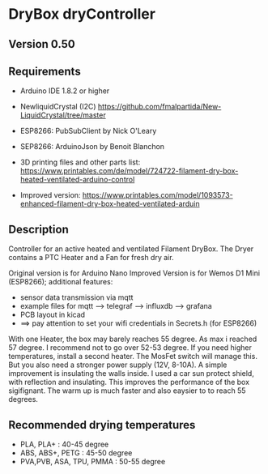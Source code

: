 DryBox dryController
===

## Version 0.50

## Requirements
- Arduino IDE 1.8.2 or higher
- NewliquidCrystal (I2C) https://github.com/fmalpartida/New-LiquidCrystal/tree/master
- ESP8266: PubSubClient by Nick O'Leary
- SEP8266: ArduinoJson by Benoit Blanchon

- 3D printing files and other parts list: https://www.printables.com/de/model/724722-filament-dry-box-heated-ventilated-arduino-control
- Improved version: https://www.printables.com/model/1093573-enhanced-filament-dry-box-heated-ventilated-arduin

## Description
Controller for an active heated and ventilated Filament DryBox. The Dryer contains a PTC Heater and a Fan for fresh dry air.

Original version is for Arduino Nano
Improved Version is for Wemos D1 Mini (ESP8266); additional features:
- sensor data transmission via mqtt
- example files for mqtt --> telegraf --> influxdb --> grafana
- PCB layout in kicad
- ==> pay attention to set your wifi credentials in Secrets.h (for ESP8266)

With one Heater, the box may barely reaches 55 degree. As max i reached 57 degree. I recommend not to go over 52-53 degree. If you need higher temperatures, install a second heater. The MosFet switch will manage this. But you also need a stronger power supply (12V, 8-10A). A simple improvement is insulating the walls inside. I used a car sun protect shield, with reflection and insulating. This improves the performance of the box sigifignant. The warm up is much faster and also eaysier to to reach 55 degrees.


## Recommended drying temperatures
- PLA, PLA+                : 40-45 degree
- ABS, ABS+,  PETG         : 45-50 degree
- PVA,PVB, ASA, TPU, PMMA  : 50-55 degree
